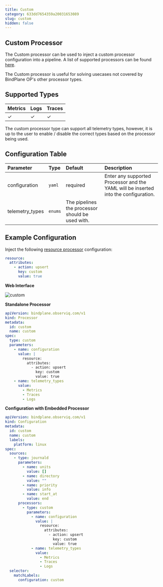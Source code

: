 ```yaml
---
title: Custom
category: 633dd7654359a20031653089
slug: custom
hidden: false
---
```


## Custom Processor

The Custom processor can be used to inject a custom processor configuration into a pipeline. A list of supported processors can be found [here](https://github.com/observIQ/observiq-otel-collector/blob/main/docs/processors.md).

The Custom processor is useful for solving usecases not covered by BindPlane OP's other processor types.

## Supported Types

| Metrics | Logs | Traces |
| :--- | :--- | :--- |
| ✓ | ✓ | ✓ |

The custom processor type can support all telemetry types, however, it is up to the user to enable / disable the correct types
based on the processor being used.

## Configuration Table

| Parameter  | Type    | Default  | Description |
| :---       | :---    | :---     | :--- |
| configuration     | `yaml`  | required | Enter any supported Processor and the YAML will be inserted into the configuration. |
| telemetry_types   | `enums` | The pipelines the processor should be used with. |

## Example Configuration

Inject the following [resource processor](https://github.com/open-telemetry/opentelemetry-collector-contrib/tree/main/processor/resourceprocessor) configuration:

```yaml
resource:
  attributes:
    - action: upsert
      key: custom
      value: true
```

**Web Interface**

![custom](https://storage.googleapis.com/bindplane-op-doc-images/resources/processor-types/custom.png)

**Standalone Processor**

```yaml
apiVersion: bindplane.observiq.com/v1
kind: Processor
metadata:
  id: custom
  name: custom
spec:
  type: custom
  parameters:
    - name: configuration
      value: |
        resource:
          attributes:
            - action: upsert
              key: custom
              value: true
    - name: telemetry_types
      value:
        - Metrics
        - Traces
        - Logs
```

**Configuration with Embedded Processor**

```yaml
apiVersion: bindplane.observiq.com/v1
kind: Configuration
metadata:
  id: custom
  name: custom
  labels:
    platform: linux
spec:
  sources:
    - type: journald
      parameters:
        - name: units
          value: []
        - name: directory
          value: ""
        - name: priority
          value: info
        - name: start_at
          value: end
      processors:
        - type: custom
          parameters:
            - name: configuration
              value: |
                resource:
                  attributes:
                    - action: upsert
                      key: custom
                      value: true
            - name: telemetry_types
              value:
                - Metrics
                - Traces
                - Logs
  selector:
    matchLabels:
      configuration: custom
```
